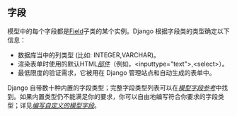 ## 字段

模型中的每个字段都是[Field](http://python.usyiyi.cn/documents/django_182/ref/models/fields.html#django.db.models.Field)子类的某个实例。Django 根据字段类的类型确定以下信息：

* 数据库当中的列类型 \(比如: INTEGER,VARCHAR\)。
* 渲染表单时使用的默认HTML[_部件_](http://python.usyiyi.cn/documents/django_182/ref/forms/widgets.html)（例如，&lt;inputtype="text"&gt;,&lt;select&gt;）。
* 最低限度的验证需求，它被用在 Django 管理站点和自动生成的表单中。

Django 自带数十种内置的字段类型；完整字段类型列表可以在[_模型字段参考_](http://python.usyiyi.cn/documents/django_182/ref/models/fields.html#model-field-types)中找到。如果内置类型仍不能满足你的要求，你可以自由地编写符合你要求的字段类型；详见[_编写自定义的模型字段_](http://python.usyiyi.cn/documents/django_182/howto/custom-model-fields.html)。

